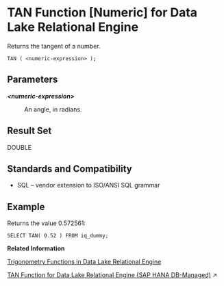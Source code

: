 <!-- loioa58a2ec084f2101584a8c423a3ca9750 -->

# TAN Function \[Numeric\] for Data Lake Relational Engine

Returns the tangent of a number.



```
TAN ( <numeric-expression> );
```



<a name="loioa58a2ec084f2101584a8c423a3ca9750__TAN_parm1"/>

## Parameters


<dl>
<dt><b>

*<numeric-expression\>*

</b></dt>
<dd>

An angle, in radians.



</dd>
</dl>



<a name="loioa58a2ec084f2101584a8c423a3ca9750__TAN_returns1"/>

## Result Set

DOUBLE



<a name="loioa58a2ec084f2101584a8c423a3ca9750__TAN_standards1"/>

## Standards and Compatibility

-   SQL – vendor extension to ISO/ANSI SQL grammar



<a name="loioa58a2ec084f2101584a8c423a3ca9750__TAN_examples1"/>

## Example

Returns the value 0.572561:

```
SELECT TAN( 0.52 ) FROM iq_dummy;
```

**Related Information**  


[Trigonometry Functions in Data Lake Relational Engine](trigonometry-functions-in-data-lake-relational-engine-caafd14.md "Some numeric functions return trigonometric information.")

[TAN Function for Data Lake Relational Engine (SAP HANA DB-Managed)](https://help.sap.com/viewer/a898e08b84f21015969fa437e89860c8/2024_1_QRC/en-US/e2c70619ddcb41a58cd65f42dc1bab7f.html "Returns the tangent of a number.") :arrow_upper_right:

